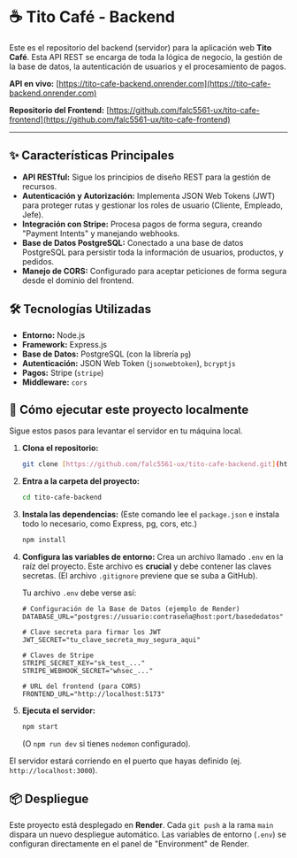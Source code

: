 # ☕ Tito Café - Backend

Este es el repositorio del backend (servidor) para la aplicación web **Tito Café**. Esta API REST se encarga de toda la lógica de negocio, la gestión de la base de datos, la autenticación de usuarios y el procesamiento de pagos.

**API en vivo:** [https://tito-cafe-backend.onrender.com](https://tito-cafe-backend.onrender.com)

**Repositorio del Frontend:** [https://github.com/falc5561-ux/tito-cafe-frontend](https://github.com/falc5561-ux/tito-cafe-frontend)

---

## ✨ Características Principales

* **API RESTful:** Sigue los principios de diseño REST para la gestión de recursos.
* **Autenticación y Autorización:** Implementa JSON Web Tokens (JWT) para proteger rutas y gestionar los roles de usuario (Cliente, Empleado, Jefe).
* **Integración con Stripe:** Procesa pagos de forma segura, creando "Payment Intents" y manejando webhooks.
* **Base de Datos PostgreSQL:** Conectado a una base de datos PostgreSQL para persistir toda la información de usuarios, productos, y pedidos.
* **Manejo de CORS:** Configurado para aceptar peticiones de forma segura desde el dominio del frontend.

## 🛠️ Tecnologías Utilizadas

* **Entorno:** Node.js
* **Framework:** Express.js
* **Base de Datos:** PostgreSQL (con la librería `pg`)
* **Autenticación:** JSON Web Token (`jsonwebtoken`), `bcryptjs`
* **Pagos:** Stripe (`stripe`)
* **Middleware:** `cors`

## 🚀 Cómo ejecutar este proyecto localmente

Sigue estos pasos para levantar el servidor en tu máquina local.

1.  **Clona el repositorio:**
    ```bash
    git clone [https://github.com/falc5561-ux/tito-cafe-backend.git](https://github.com/falc5561-ux/tito-cafe-backend.git)
    ```

2.  **Entra a la carpeta del proyecto:**
    ```bash
    cd tito-cafe-backend
    ```

3.  **Instala las dependencias:**
    (Este comando lee el `package.json` e instala todo lo necesario, como Express, pg, cors, etc.)
    ```bash
    npm install
    ```

4.  **Configura las variables de entorno:**
    Crea un archivo llamado `.env` en la raíz del proyecto. Este archivo es **crucial** y debe contener las claves secretas. (El archivo `.gitignore` previene que se suba a GitHub).

    Tu archivo `.env` debe verse así:
    ```
    # Configuración de la Base de Datos (ejemplo de Render)
    DATABASE_URL="postgres://usuario:contraseña@host:port/basededatos"

    # Clave secreta para firmar los JWT
    JWT_SECRET="tu_clave_secreta_muy_segura_aqui"

    # Claves de Stripe
    STRIPE_SECRET_KEY="sk_test_..."
    STRIPE_WEBHOOK_SECRET="whsec_..."

    # URL del frontend (para CORS)
    FRONTEND_URL="http://localhost:5173"
    ```

5.  **Ejecuta el servidor:**
    ```bash
    npm start
    ```
    (O `npm run dev` si tienes `nodemon` configurado).

El servidor estará corriendo en el puerto que hayas definido (ej. `http://localhost:3000`).

## 📦 Despliegue

Este proyecto está desplegado en **Render**. Cada `git push` a la rama `main` dispara un nuevo despliegue automático. Las variables de entorno (`.env`) se configuran directamente en el panel de "Environment" de Render.